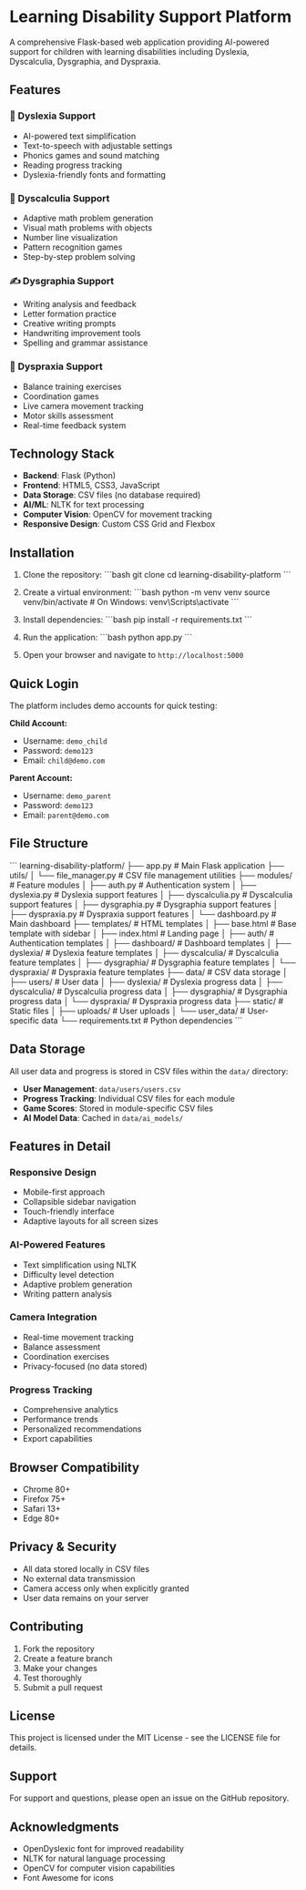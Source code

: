 # Learning Disability Support Platform

A comprehensive Flask-based web application providing AI-powered support for children with learning disabilities including Dyslexia, Dyscalculia, Dysgraphia, and Dyspraxia.

## Features

### 🧠 Dyslexia Support
- AI-powered text simplification
- Text-to-speech with adjustable settings
- Phonics games and sound matching
- Reading progress tracking
- Dyslexia-friendly fonts and formatting

### 🧮 Dyscalculia Support
- Adaptive math problem generation
- Visual math problems with objects
- Number line visualization
- Pattern recognition games
- Step-by-step problem solving

### ✍️ Dysgraphia Support
- Writing analysis and feedback
- Letter formation practice
- Creative writing prompts
- Handwriting improvement tools
- Spelling and grammar assistance

### 🏃 Dyspraxia Support
- Balance training exercises
- Coordination games
- Live camera movement tracking
- Motor skills assessment
- Real-time feedback system

## Technology Stack

- **Backend**: Flask (Python)
- **Frontend**: HTML5, CSS3, JavaScript
- **Data Storage**: CSV files (no database required)
- **AI/ML**: NLTK for text processing
- **Computer Vision**: OpenCV for movement tracking
- **Responsive Design**: Custom CSS Grid and Flexbox

## Installation

1. Clone the repository:
\`\`\`bash
git clone <repository-url>
cd learning-disability-platform
\`\`\`

2. Create a virtual environment:
\`\`\`bash
python -m venv venv
source venv/bin/activate  # On Windows: venv\Scripts\activate
\`\`\`

3. Install dependencies:
\`\`\`bash
pip install -r requirements.txt
\`\`\`

4. Run the application:
\`\`\`bash
python app.py
\`\`\`

5. Open your browser and navigate to `http://localhost:5000`

## Quick Login

The platform includes demo accounts for quick testing:

**Child Account:**
- Username: `demo_child`
- Password: `demo123`
- Email: `child@demo.com`

**Parent Account:**
- Username: `demo_parent`
- Password: `demo123`
- Email: `parent@demo.com`

## File Structure

\`\`\`
learning-disability-platform/
├── app.py                          # Main Flask application
├── utils/
│   └── file_manager.py            # CSV file management utilities
├── modules/                       # Feature modules
│   ├── auth.py                   # Authentication system
│   ├── dyslexia.py              # Dyslexia support features
│   ├── dyscalculia.py           # Dyscalculia support features
│   ├── dysgraphia.py            # Dysgraphia support features
│   ├── dyspraxia.py             # Dyspraxia support features
│   └── dashboard.py             # Main dashboard
├── templates/                    # HTML templates
│   ├── base.html               # Base template with sidebar
│   ├── index.html              # Landing page
│   ├── auth/                   # Authentication templates
│   ├── dashboard/              # Dashboard templates
│   ├── dyslexia/              # Dyslexia feature templates
│   ├── dyscalculia/           # Dyscalculia feature templates
│   ├── dysgraphia/            # Dysgraphia feature templates
│   └── dyspraxia/             # Dyspraxia feature templates
├── data/                       # CSV data storage
│   ├── users/                 # User data
│   ├── dyslexia/             # Dyslexia progress data
│   ├── dyscalculia/          # Dyscalculia progress data
│   ├── dysgraphia/           # Dysgraphia progress data
│   └── dyspraxia/            # Dyspraxia progress data
├── static/                     # Static files
│   ├── uploads/              # User uploads
│   └── user_data/            # User-specific data
└── requirements.txt           # Python dependencies
\`\`\`

## Data Storage

All user data and progress is stored in CSV files within the `data/` directory:

- **User Management**: `data/users/users.csv`
- **Progress Tracking**: Individual CSV files for each module
- **Game Scores**: Stored in module-specific CSV files
- **AI Model Data**: Cached in `data/ai_models/`

## Features in Detail

### Responsive Design
- Mobile-first approach
- Collapsible sidebar navigation
- Touch-friendly interface
- Adaptive layouts for all screen sizes

### AI-Powered Features
- Text simplification using NLTK
- Difficulty level detection
- Adaptive problem generation
- Writing pattern analysis

### Camera Integration
- Real-time movement tracking
- Balance assessment
- Coordination exercises
- Privacy-focused (no data stored)

### Progress Tracking
- Comprehensive analytics
- Performance trends
- Personalized recommendations
- Export capabilities

## Browser Compatibility

- Chrome 80+
- Firefox 75+
- Safari 13+
- Edge 80+

## Privacy & Security

- All data stored locally in CSV files
- No external data transmission
- Camera access only when explicitly granted
- User data remains on your server

## Contributing

1. Fork the repository
2. Create a feature branch
3. Make your changes
4. Test thoroughly
5. Submit a pull request

## License

This project is licensed under the MIT License - see the LICENSE file for details.

## Support

For support and questions, please open an issue on the GitHub repository.

## Acknowledgments

- OpenDyslexic font for improved readability
- NLTK for natural language processing
- OpenCV for computer vision capabilities
- Font Awesome for icons
